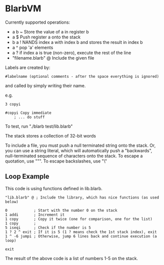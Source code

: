 BlarbVM
=======

Currently supported operations:
- a b ~ Store the value of a in register b
- a $ Push register a onto the stack
- b a ! NANDS index a with index b and stores the result in index b
- a ^ pop 'a' elements
- a ? if index a is true (non-zero), execute the rest of the line
- "filename.blarb" @ Include the given file 

Labels are created by:

```
#labelname (optional comments - after the space everything is ignored)
```
and called by simply writing their name.

e.g.
```
3 copyi

#copyi Copy immediate
	; ... do stuff
```

To test, run "./blarb test/lib.blarb"

The stack stores a collection of 32-bit words

To include a file, you must push a null terminated string onto the stack.
Or, you can use a string literal, which will automatically push a
"backwards", null-terminated sequence of characters onto the stack.
To escape a quotation, use "\"". To escape backslashes, use "\\"

Loop Example
------------

This code is using functions defined in lib.blarb.

```
"lib.blarb" @ ; Include the library, which has nice functions (as used below)

0            ; Start with the number 0 on the stack
1 addi       ; Increment it
1 copy       ; Copy it twice (one for comparison, one for the list)
1 copy       ;
5 iseqi      ; Check if the number is 5
1 ? 2 ^ exit ; If it is 5 (1 ? means check the 1st stack index), exit
1 ^ -6 jumpi ; Otherwise, jump 6 lines back and continue execution (a loop)

exit
```

The result of the above code is a list of numbers 1-5 on the stack.

